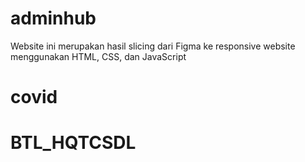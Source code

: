 # adminhub
Website ini merupakan hasil slicing dari Figma ke responsive website menggunakan HTML, CSS, dan JavaScript
# covid
# BTL_HQTCSDL
